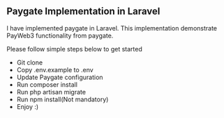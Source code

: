 ## Paygate Implementation in Laravel

I have implemented paygate in Laravel. This implementation demonstrate PayWeb3 functionality from paygate.

Please follow simple steps below to get started
- Git clone
- Copy .env.example to .env
- Update Paygate configuration
- Run composer install
- Run php artisan migrate
- Run npm install(Not mandatory)
- Enjoy :)